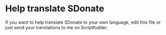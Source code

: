 # Help translate SDonate
If you want to help translate SDonate to your own language, edit this file or just send your translations to me on Scriptfodder.
